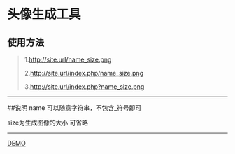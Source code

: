 # 头像生成工具
## 使用方法
>1.http://site.url/name_size.png
>
>2.http://site.url/index.php/name_size.png
>
>3.http://site.url/index.php?name_size.png

******

##说明
name 可以随意字符串，不包含_符号即可

size为生成图像的大小 可省略

******

[DEMO](http://avatar.frenlee.cn/demo.png "图片") 


